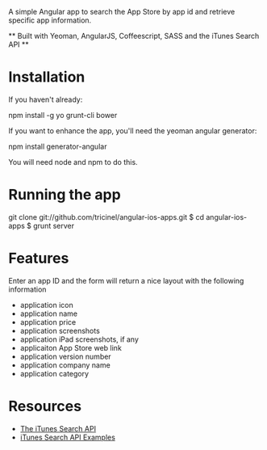 A simple Angular app to search the App Store by app id and retrieve specific app information.

** Built with Yeoman, AngularJS, Coffeescript, SASS and the iTunes Search API **

# Installation

If you haven't already:

  npm install -g yo grunt-cli bower

If you want to enhance the app, you'll need the yeoman angular generator:

  npm install generator-angular

You will need node and npm to do this.

# Running the app

  git clone git://github.com/tricinel/angular-ios-apps.git
  $ cd angular-ios-apps
  $ grunt server

# Features

Enter an app ID and the form will return a nice layout with the following information

- application icon
- application name
- application price
- application screenshots
- application iPad screenshots, if any
- applicaiton App Store web link
- application version number
- application company name
- application category

# Resources

- [The iTunes Search API](http://www.apple.com/itunes/affiliates/resources/blog/introduction---search-api.html)
- [iTunes Search API Examples](http://www.apple.com/itunes/affiliates/resources/documentation/itunes-store-web-service-search-api.html#searchexamples)